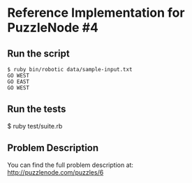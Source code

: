 # Reference Implementation for PuzzleNode #4

## Run the script

    $ ruby bin/robotic data/sample-input.txt
    GO WEST
    GO EAST
    GO WEST

## Run the tests
   
   $ ruby test/suite.rb

## Problem Description

You can find the full problem description at: http://puzzlenode.com/puzzles/6
